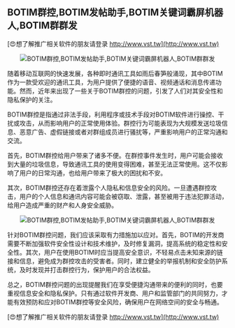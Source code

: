 ## **BOTIM群控,BOTIM发帖助手,BOTIM关键词霸屏机器人,BOTIM群群发**

[😍想了解推广相关软件的朋友请登录 http://www.vst.tw](http://www.vst.tw)

 <center><img src="https://vst.tw/MP4/tuiguang/png/5.png" alt="BOTIM群控,BOTIM发帖助手,BOTIM关键词霸屏机器人,BOTIM群群发"></center>

随着移动互联网的快速发展，各种即时通讯工具如雨后春笋般涌现，其中BOTIM作为一款受欢迎的通讯工具，为用户提供了便捷的语音、视频通话和消息传递功能。然而，近年来出现了一些关于BOTIM群控的问题，引发了人们对其安全性和隐私保护的关注。

BOTIM群控是指通过非法手段，利用程序或技术手段对BOTIM软件进行操控、干扰或攻击，从而影响用户的正常使用体验。群控行为可能表现为大规模发送垃圾信息、恶意广告、虚假链接或者对群组成员进行骚扰等，严重影响用户的正常沟通和交流。

首先，BOTIM群控给用户带来了诸多不便。在群控事件发生时，用户可能会接收到大量的垃圾信息，导致通讯工具的使用变得困难，甚至无法正常使用。这不仅影响了用户的日常沟通，也给用户带来了极大的困扰和不安。

其次，BOTIM群控还存在着泄露个人隐私和信息安全的风险。一旦遭遇群控攻击，用户的个人信息和通讯内容可能会被窃取、泄露，甚至被用于违法犯罪活动，给用户造成严重的财产和人身安全威胁。

 <center><img src="https://vst.tw/MP4/tuiguang/png/6.png" alt="BOTIM群控,BOTIM发帖助手,BOTIM关键词霸屏机器人,BOTIM群群发"></center>

针对BOTIM群控问题，我们应该采取有力措施加以应对。首先，BOTIM的开发商需要不断加强软件安全性设计和技术维护，及时修复漏洞，提高系统的稳定性和安全性。其次，用户在使用BOTIM时应当提高安全意识，不轻易点击未知来源的链接和信息，避免成为群控攻击的受害者。同时，建立健全的举报机制和安全防护系统，及时发现并打击群控行为，保护用户的合法权益。

总之，BOTIM群控问题的出现提醒我们在享受便捷沟通带来的便利的同时，也要重视信息安全和隐私保护。只有通过软件开发商、用户和监管部门的共同努力，才能有效预防和应对BOTIM群控等安全风险，确保用户在网络空间的安全与畅通。

[😍想了解推广相关软件的朋友请登录 http://www.vst.tw](http://www.vst.tw)



